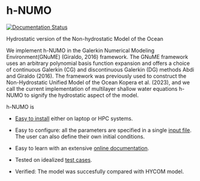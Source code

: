 # h-NUMO
[![Documentation Status](https://ygahounzo.github.io/h-NUMO/actions/workflows/docs.yml/badge.svg)](https://ygahounzo.github.io/h-NUMO/actions/workflows/docs.yml)

Hydrostatic version of the Non-hydrostatic Model of the Ocean

We implement h-NUMO in the Galerkin Numerical Modeling Environment(GNuME) (Giraldo, 2016) framework. The GNuME framework uses an arbitrary polynomial basis function expansion and offers a choice of continuous Galerkin (CG) and discontinuous Galerkin (DG) methods Abdi and Giraldo (2016). The framework was previously used to construct the Non-Hydrostatic Unified Model of the Ocean Kopera et al. (2023), and we call the current implementation of multilayer shallow water equations h-NUMO to signify the hydrostatic aspect of the
model.

h-NUMO is 

- [Easy to install](https://ygahounzo.github.io/h-NUMO/installation.html) either on laptop or HPC systems.

- Easy to configure: all the parameters are specified in a single [input file](https://ygahounzo.github.io/h-NUMO/running.html). The user can also define their own initial conditions.

- Easy to learn with an extensive [online documentation](https://ygahounzo.github.io/h-NUMO/index.html).

- Tested on idealized [test cases](https://ygahounzo.github.io/h-NUMO/test.html).

- Verified: The model was succesfully compared with HYCOM model.
